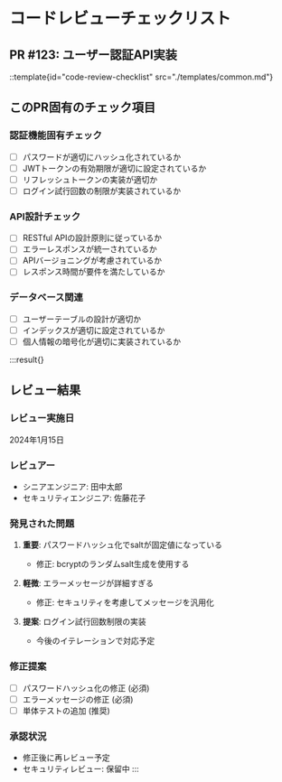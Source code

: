 # コードレビューチェックリスト

## PR #123: ユーザー認証API実装

::template{id="code-review-checklist" src="./templates/common.md"}

## このPR固有のチェック項目

### 認証機能固有チェック
- [ ] パスワードが適切にハッシュ化されているか
- [ ] JWTトークンの有効期限が適切に設定されているか
- [ ] リフレッシュトークンの実装が適切か
- [ ] ログイン試行回数の制限が実装されているか

### API設計チェック
- [ ] RESTful APIの設計原則に従っているか
- [ ] エラーレスポンスが統一されているか
- [ ] APIバージョニングが考慮されているか
- [ ] レスポンス時間が要件を満たしているか

### データベース関連
- [ ] ユーザーテーブルの設計が適切か
- [ ] インデックスが適切に設定されているか
- [ ] 個人情報の暗号化が適切に実装されているか

:::result{}
## レビュー結果

### レビュー実施日
2024年1月15日

### レビュアー
- シニアエンジニア: 田中太郎
- セキュリティエンジニア: 佐藤花子

### 発見された問題
1. **重要**: パスワードハッシュ化でsaltが固定値になっている
   - 修正: bcryptのランダムsalt生成を使用する
   
2. **軽微**: エラーメッセージが詳細すぎる
   - 修正: セキュリティを考慮してメッセージを汎用化

3. **提案**: ログイン試行回数制限の実装
   - 今後のイテレーションで対応予定

### 修正提案
- [ ] パスワードハッシュ化の修正 (必須)
- [ ] エラーメッセージの修正 (必須)
- [ ] 単体テストの追加 (推奨)

### 承認状況
- 修正後に再レビュー予定
- セキュリティレビュー: 保留中
:::